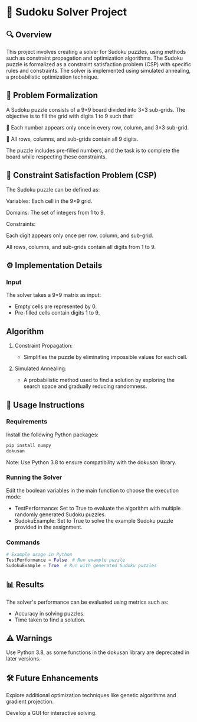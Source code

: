# 🧩 Sudoku Solver Project

## 🔍 Overview

This project involves creating a solver for Sudoku puzzles, using methods such as constraint propagation and optimization algorithms. The Sudoku puzzle is formalized as a constraint satisfaction problem (CSP) with specific rules and constraints. The solver is implemented using simulated annealing, a probabilistic optimization technique.

## 📐 Problem Formalization

A Sudoku puzzle consists of a 9×9 board divided into 3×3 sub-grids. The objective is to fill the grid with digits 1 to 9 such that:

🔹 Each number appears only once in every row, column, and 3×3 sub-grid.

🔹 All rows, columns, and sub-grids contain all 9 digits.

The puzzle includes pre-filled numbers, and the task is to complete the board while respecting these constraints.

## 🔢 Constraint Satisfaction Problem (CSP)

The Sudoku puzzle can be defined as:

Variables: Each cell in the 9×9 grid.

Domains: The set of integers from 1 to 9.

Constraints:

Each digit appears only once per row, column, and sub-grid.

All rows, columns, and sub-grids contain all digits from 1 to 9.

## ⚙️ Implementation Details

### Input

The solver takes a 9×9 matrix as input:

- Empty cells are represented by 0.
- Pre-filled cells contain digits 1 to 9.

## Algorithm

1. Constraint Propagation:
    - Simplifies the puzzle by eliminating impossible values for each cell.

2. Simulated Annealing:
    - A probabilistic method used to find a solution by exploring the search space and gradually reducing randomness.

## 🚀 Usage Instructions

### Requirements

Install the following Python packages:

```bash
pip install numpy
dokusan
```
Note: Use Python 3.8 to ensure compatibility with the dokusan library.

### Running the Solver

Edit the boolean variables in the main function to choose the execution mode:

- TestPerformance: Set to True to evaluate the algorithm with multiple randomly generated Sudoku puzzles.
- SudokuExample: Set to True to solve the example Sudoku puzzle provided in the assignment.

### Commands

```python
# Example usage in Python
TestPerformance = False  # Run example puzzle
SudokuExample = True  # Run with generated Sudoku puzzles
```
## 📊 Results

The solver's performance can be evaluated using metrics such as:

- Accuracy in solving puzzles.
- Time taken to find a solution.

## ⚠️ Warnings

Use Python 3.8, as some functions in the dokusan library are deprecated in later versions.

## 🛠 Future Enhancements

Explore additional optimization techniques like genetic algorithms and gradient projection.

Develop a GUI for interactive solving.
